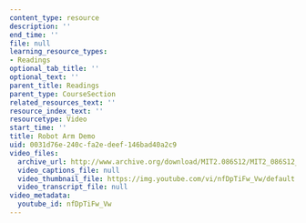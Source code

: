 ```yaml
---
content_type: resource
description: ''
end_time: ''
file: null
learning_resource_types:
- Readings
optional_tab_title: ''
optional_text: ''
parent_title: Readings
parent_type: CourseSection
related_resources_text: ''
resource_index_text: ''
resourcetype: Video
start_time: ''
title: Robot Arm Demo
uid: 0031d76e-240c-fa2e-deef-146bad40a2c9
video_files:
  archive_url: http://www.archive.org/download/MIT2.086S12/MIT2_086S12_unit7_arm_300k.mp4
  video_captions_file: null
  video_thumbnail_file: https://img.youtube.com/vi/nfDpTiFw_Vw/default.jpg
  video_transcript_file: null
video_metadata:
  youtube_id: nfDpTiFw_Vw
---
```


